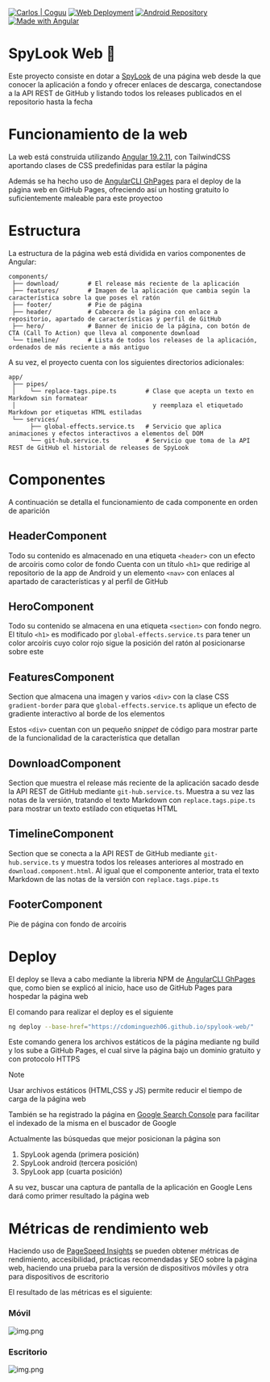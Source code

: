 [![Carlos | Coguu](https://img.shields.io/badge/Carlos-Coguu-blue)](https://github.com/cdominguezh06)
[![Web Deployment](https://img.shields.io/badge/Web-Deployment-black?logo=googlechrome&labelColor=white)](https://imcoguu.github.io/spylook-web/)
[![Android Repository](https://img.shields.io/badge/%20Android-Repository-green?logo=android)](https://github.com/cdominguezh06/spylook)
[![Made with Angular](https://img.shields.io/badge/Made%20With-Angular-white?logo=angular&labelColor=purple)](https://angular.dev)

# SpyLook Web 👀

Este proyecto consiste en dotar a [SpyLook](https://github.com/cdominguezh06/spylook) de una página web desde la que conocer la aplicación a fondo y ofrecer enlaces de descarga,
conectandose a la API REST de GitHub y listando todos los releases publicados en el repositorio hasta la fecha


# Funcionamiento de la web

La web está construida utilizando [Angular 19.2.11](https://v19.angular.dev), con TailwindCSS aportando clases de CSS predefinidas
para estilar la página

Además se ha hecho uso de [AngularCLI GhPages](https://www.npmjs.com/package/angular-cli-ghpages) para el deploy de la página web en
GitHub Pages, ofreciendo así un hosting gratuito lo suficientemente maleable para este proyectoo


# Estructura

La estructura de la página web está dividida en varios componentes de Angular:
```
components/
 ├── download/        # El release más reciente de la aplicación
 ├── features/        # Imagen de la aplicación que cambia según la característica sobre la que poses el ratón
 ├── footer/          # Pie de página
 ├── header/          # Cabecera de la página con enlace a repositorio, apartado de características y perfil de GitHub
 ├── hero/            # Banner de inicio de la página, con botón de CTA (Call To Action) que lleva al componente download
 └── timeline/        # Lista de todos los releases de la aplicación, ordenados de más reciente a más antiguo
```

A su vez, el proyecto cuenta con los siguientes directorios adicionales:

```
app/
 ├── pipes/
 │    └── replace-tags.pipe.ts        # Clase que acepta un texto en Markdown sin formatear 
 │                                      y reemplaza el etiquetado Markdown por etiquetas HTML estiladas
 └── services/
      ├── global-effects.service.ts   # Servicio que aplica animaciones y efectos interactivos a elementos del DOM
      └── git-hub.service.ts          # Servicio que toma de la API REST de GitHub el historial de releases de SpyLook
```

# Componentes

A continuación se detalla el funcionamiento de cada componente en orden de aparición

## HeaderComponent

Todo su contenido es almacenado en una etiqueta `<header>` con un efecto de arcoíris como color de fondo
Cuenta con un título `<h1>` que redirige al repositorio de la app de Android y un elemento `<nav>` con enlaces
al apartado de características y al perfil de GitHub


## HeroComponent

Todo su contenido se almacena en una etiqueta `<section>` con fondo negro. 
El título `<h1>` es modificado por `global-effects.service.ts` para tener un color arcoíris cuyo
color rojo sigue la posición del ratón al posicionarse sobre este

## FeaturesComponent

Section que almacena una imagen y varios `<div>` con la clase CSS `gradient-border` para que `global-effects.service.ts`
aplique un efecto de gradiente interactivo al borde de los elementos

Estos `<div>` cuentan con un pequeño *snippet* de código para mostrar parte de la funcionalidad de la característica que detallan

## DownloadComponent

Section que muestra el release más reciente de la aplicación sacado desde la API REST de GitHub mediante
`git-hub.service.ts`. Muestra a su vez las notas de la versión, tratando el texto Markdown con `replace.tags.pipe.ts`
para mostrar un texto estilado con etiquetas HTML

## TimelineComponent

Section que se conecta a la API REST de GitHub mediante `git-hub.service.ts` y muestra todos los releases
anteriores al mostrado en `download.component.html`. Al igual que el componente anterior, trata el texto Markdown
de las notas de la versión con `replace.tags.pipe.ts`

## FooterComponent

Pie de página con fondo de arcoíris


# Deploy

El deploy se lleva a cabo mediante la libreria NPM de [AngularCLI GhPages](https://www.npmjs.com/package/angular-cli-ghpages)
que, como bien se explicó al inicio, hace uso de GitHub Pages para hospedar la página web


El comando para realizar el deploy es el siguiente
```bash
ng deploy --base-href="https://cdominguezh06.github.io/spylook-web/"
```

Este comando genera los archivos estáticos de la página mediante ng build y los sube a GitHub Pages, el cual
sirve la página bajo un dominio gratuito y con protocolo HTTPS

> [!Note]
> Usar archivos estáticos (HTML,CSS y JS) permite reducir el tiempo de carga de la página web

También se ha registrado la página en [Google Search Console](https://search.google.com/search-console/about) para facilitar el indexado de la misma
en el buscador de Google

Actualmente las búsquedas que mejor posicionan la página son
1. SpyLook agenda (primera posición)
2. SpyLook android (tercera posición)
3. SpyLook app (cuarta posición)

A su vez, buscar una captura de pantalla de la aplicación en Google Lens dará como primer resultado la página web

# Métricas de rendimiento web

Haciendo uso de [PageSpeed Insights](https://pagespeed.web.dev) se pueden obtener métricas de rendimiento, accesibilidad,
prácticas recomendadas y SEO sobre la página web, haciendo una prueba para la versión de dispositivos móviles y otra para
dispositivos de escritorio

El resultado de las métricas es el siguiente:
### Móvil 

  ![img.png](docs/lighthouse_phone.png)

### Escritorio

  ![img.png](docs/lighthouse_desktop.png)
